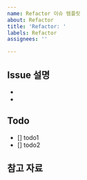 ```yaml
---
name: Refactor 이슈 템플릿
about: Refactor
title: 'Refactor: '
labels: Refactor
assignees: ''

---
```


## Issue 설명
-
-

## Todo
- []  todo1
- []  todo2

## 참고 자료
